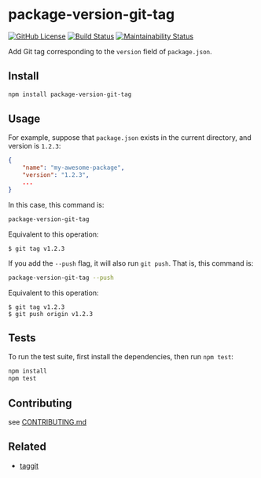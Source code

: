 # package-version-git-tag

[![GitHub License](https://img.shields.io/github/license/sounisi5011/package-version-git-tag.svg)][github-license]
[![Build Status](https://travis-ci.com/sounisi5011/package-version-git-tag.svg?branch=master)](https://travis-ci.com/sounisi5011/package-version-git-tag)
[![Maintainability Status](https://api.codeclimate.com/v1/badges/ac675a219746d53b79bc/maintainability)](https://codeclimate.com/github/sounisi5011/package-version-git-tag/maintainability)

[github-license]: https://github.com/sounisi5011/package-version-git-tag/blob/master/LICENSE

Add Git tag corresponding to the `version` field of `package.json`.

## Install

```sh
npm install package-version-git-tag
```

## Usage

For example, suppose that `package.json` exists in the current directory, and version is `1.2.3`:

```json
{
    "name": "my-awesome-package",
    "version": "1.2.3",
    ...
}
```

In this case, this command is:

```sh
package-version-git-tag
```

Equivalent to this operation:

```console
$ git tag v1.2.3
```

If you add the `--push` flag, it will also run `git push`. That is, this command is:

```sh
package-version-git-tag --push
```

Equivalent to this operation:

```console
$ git tag v1.2.3
$ git push origin v1.2.3
```

## Tests

To run the test suite, first install the dependencies, then run `npm test`:

```sh
npm install
npm test
```

## Contributing

see [CONTRIBUTING.md](https://github.com/sounisi5011/package-version-git-tag/blob/master/CONTRIBUTING.md)

## Related

* [taggit](https://github.com/okunishinishi/node-taggit)
